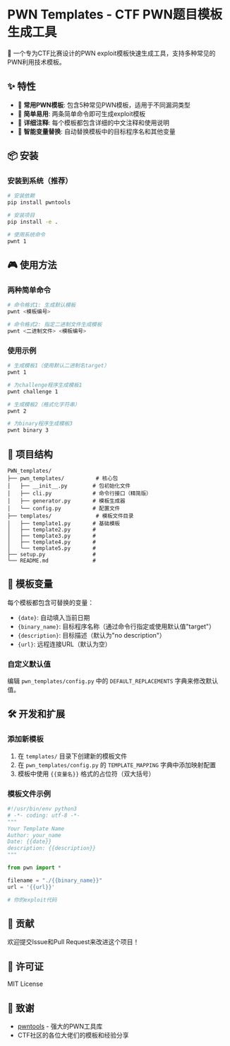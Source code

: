 # PWN Templates - CTF PWN题目模板生成工具

🚀 一个专为CTF比赛设计的PWN exploit模板快速生成工具，支持多种常见的PWN利用技术模板。

## ✨ 特性

- 🎯 **常用PWN模板**: 包含5种常见PWN模板，适用于不同漏洞类型
- 🔧 **简单易用**: 两条简单命令即可生成exploit模板
- 📝 **详细注释**: 每个模板都包含详细的中文注释和使用说明
- 🔄 **智能变量替换**: 自动替换模板中的目标程序名和其他变量

## 📦 安装

### 安装到系统（推荐）
```bash
# 安装依赖
pip install pwntools

# 安装项目
pip install -e .

# 使用系统命令
pwnt 1
```

## 🎮 使用方法

### 两种简单命令

```bash
# 命令格式1: 生成默认模板
pwnt <模板编号>

# 命令格式2: 指定二进制文件生成模板
pwnt <二进制文件> <模板编号>
```

### 使用示例

```bash
# 生成模板1（使用默认二进制名target）
pwnt 1

# 为challenge程序生成模板1
pwnt challenge 1

# 生成模板2（格式化字符串）
pwnt 2

# 为binary程序生成模板3
pwnt binary 3
```


## 📁 项目结构

```
PWN_templates/
├── pwn_templates/          # 核心包
│   ├── __init__.py        # 包初始化文件
│   ├── cli.py             # 命令行接口（精简版）
│   ├── generator.py       # 模板生成器
│   └── config.py          # 配置文件
├── templates/              # 模板文件目录
│   ├── template1.py       # 基础模板
│   ├── template2.py       # 
│   ├── template3.py       # 
│   ├── template4.py       #
│   └── template5.py       # 
├── setup.py               # 
└── README.md              # 
```

## 🔧 模板变量

每个模板都包含可替换的变量：

- `{date}`: 自动填入当前日期
- `{binary_name}`: 目标程序名称（通过命令行指定或使用默认值"target"）
- `{description}`: 目标描述（默认为"no description"）
- `{url}`: 远程连接URL（默认为空）

### 自定义默认值

编辑 `pwn_templates/config.py` 中的 `DEFAULT_REPLACEMENTS` 字典来修改默认值。

## 🛠️ 开发和扩展

### 添加新模板

1. 在 `templates/` 目录下创建新的模板文件
2. 在 `pwn_templates/config.py` 的 `TEMPLATE_MAPPING` 字典中添加映射配置
3. 模板中使用 `{{变量名}}` 格式的占位符（双大括号）

### 模板文件示例

```python
#!/usr/bin/env python3
# -*- coding: utf-8 -*-
"""
Your Template Name
Author: your_name
Date: {{date}}
description: {{description}}
"""

from pwn import *

filename = "./{{binary_name}}"
url = '{{url}}'

# 你的exploit代码
```

## 🤝 贡献

欢迎提交Issue和Pull Request来改进这个项目！

## 📄 许可证

MIT License

## 🙏 致谢

- [pwntools](https://github.com/Gallopsled/pwntools) - 强大的PWN工具库
- CTF社区的各位大佬们的模板和经验分享
